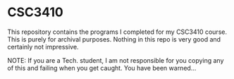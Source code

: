 # CSC3410

This repository contains the programs I completed for my CSC3410 course. This is purely for archival purposes. Nothing in this repo is very good and certainly not impressive.

NOTE: If you are a Tech. student, I am not responsible for you copying any of this and failing when you get caught. You have been warned...
